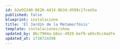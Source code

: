 ```yaml
---
id: b2e02248-0620-4414-8b3d-d599c17cee5a
published: false
blueprint: instalacione
title: 'El Jardín de la Metamorfósis'
template: instalaciones/show
updated_by: 86c7904a-b6ec-4929-bef9-a65c9cc4adfe
updated_at: 1738724398
---
```

